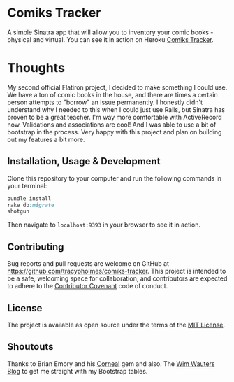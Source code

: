 # Comiks Tracker

A simple Sinatra app that will allow you to inventory your comic books - physical and virtual. You can see it in action on Heroku [Comiks Tracker](https://comiks-tracker.herokuapp.com).

# Thoughts

My second official Flatiron project, I decided to make something I could use. We have a ton of comic books in the house, and there are times a certain person attempts to "borrow" an issue permanently. I honestly didn't understand why I needed to this when I could just use Rails, but Sinatra has proven to be a great teacher. I'm way more comfortable with ActiveRecord now. Validations and associations are cool! And I was able to use a bit of bootstrap in the process. Very happy with this project and plan on building out my features a bit more. 

## Installation, Usage & Development

Clone this repository to your computer and run the following commands in your terminal:

```ruby
bundle install
rake db:migrate
shotgun
```

Then navigate to `localhost:9393` in your browser to see it in action.

## Contributing

Bug reports and pull requests are welcome on GitHub at https://github.com/tracypholmes/comiks-tracker. This project is intended to be a safe, welcoming space for collaboration, and contributors are expected to adhere to the [Contributor Covenant](http://contributor-covenant.org) code of conduct.

## License

The project is available as open source under the terms of the [MIT License](http://opensource.org/licenses/MIT).

## Shoutouts

Thanks to Brian Emory and his [Corneal](https://github.com/thebrianemory/corneal) gem and also. The [Wim Wauters Blog](http://blog.wimwauters.com/sinatra-todo-app-with-activerecord-step-2/) to get me straight with my Bootstrap tables.
